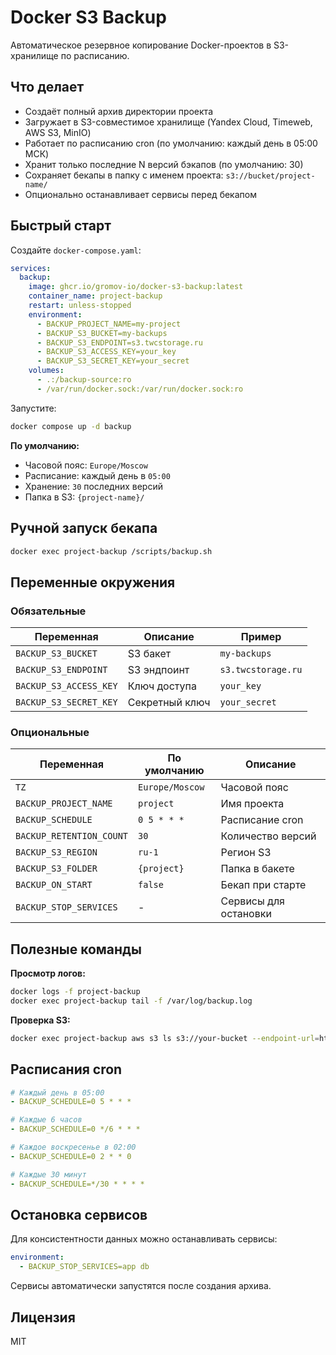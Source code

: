 # Docker S3 Backup

Автоматическое резервное копирование Docker-проектов в S3-хранилище по расписанию.

## Что делает

- Создаёт полный архив директории проекта
- Загружает в S3-совместимое хранилище (Yandex Cloud, Timeweb, AWS S3, MinIO)
- Работает по расписанию cron (по умолчанию: каждый день в 05:00 МСК)
- Хранит только последние N версий бэкапов (по умолчанию: 30)
- Сохраняет бекапы в папку с именем проекта: `s3://bucket/project-name/`
- Опционально останавливает сервисы перед бекапом

## Быстрый старт

Создайте `docker-compose.yaml`:

```yaml
services:
  backup:
    image: ghcr.io/gromov-io/docker-s3-backup:latest
    container_name: project-backup
    restart: unless-stopped
    environment:
      - BACKUP_PROJECT_NAME=my-project
      - BACKUP_S3_BUCKET=my-backups
      - BACKUP_S3_ENDPOINT=s3.twcstorage.ru
      - BACKUP_S3_ACCESS_KEY=your_key
      - BACKUP_S3_SECRET_KEY=your_secret
    volumes:
      - .:/backup-source:ro
      - /var/run/docker.sock:/var/run/docker.sock:ro
```

Запустите:

```bash
docker compose up -d backup
```

**По умолчанию:**
- Часовой пояс: `Europe/Moscow`
- Расписание: каждый день в `05:00`
- Хранение: `30` последних версий
- Папка в S3: `{project-name}/`

## Ручной запуск бекапа

```bash
docker exec project-backup /scripts/backup.sh
```

## Переменные окружения

### Обязательные

| Переменная | Описание | Пример |
|------------|----------|--------|
| `BACKUP_S3_BUCKET` | S3 бакет | `my-backups` |
| `BACKUP_S3_ENDPOINT` | S3 эндпоинт | `s3.twcstorage.ru` |
| `BACKUP_S3_ACCESS_KEY` | Ключ доступа | `your_key` |
| `BACKUP_S3_SECRET_KEY` | Секретный ключ | `your_secret` |

### Опциональные

| Переменная | По умолчанию | Описание |
|------------|--------------|----------|
| `TZ` | `Europe/Moscow` | Часовой пояс |
| `BACKUP_PROJECT_NAME` | `project` | Имя проекта |
| `BACKUP_SCHEDULE` | `0 5 * * *` | Расписание cron |
| `BACKUP_RETENTION_COUNT` | `30` | Количество версий |
| `BACKUP_S3_REGION` | `ru-1` | Регион S3 |
| `BACKUP_S3_FOLDER` | `{project}` | Папка в бакете |
| `BACKUP_ON_START` | `false` | Бекап при старте |
| `BACKUP_STOP_SERVICES` | - | Сервисы для остановки |


## Полезные команды

**Просмотр логов:**
```bash
docker logs -f project-backup
docker exec project-backup tail -f /var/log/backup.log
```

**Проверка S3:**
```bash
docker exec project-backup aws s3 ls s3://your-bucket --endpoint-url=https://your-endpoint
```


## Расписания cron

```yaml
# Каждый день в 05:00
- BACKUP_SCHEDULE=0 5 * * *

# Каждые 6 часов
- BACKUP_SCHEDULE=0 */6 * * *

# Каждое воскресенье в 02:00
- BACKUP_SCHEDULE=0 2 * * 0

# Каждые 30 минут
- BACKUP_SCHEDULE=*/30 * * * *
```

## Остановка сервисов

Для консистентности данных можно останавливать сервисы:

```yaml
environment:
  - BACKUP_STOP_SERVICES=app db
```

Сервисы автоматически запустятся после создания архива.


## Лицензия

MIT


